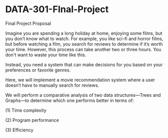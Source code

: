# DATA-301-FInal-Project

Final Project Proposal

Imagine you are spending a long holiday at home, enjoying some films, but you don’t know what to watch. For example, you like sci-fi and horror films, but before watching a film, you search for reviews to determine if it’s worth your time. However, this process can take another two or three hours. You don't want to waste your time like this. 

Instead, you need a system that can make decisions for you based on your preferences or favorite genres.

Here, we will implement a movie recommendation system where a user doesn’t have to manually search for reviews.

We will perform a comparative analysis of two data structures—Trees and Graphs—to determine which one performs better in terms of:

(1) Time complexity

(2) Program performance

(3) Efficiency
